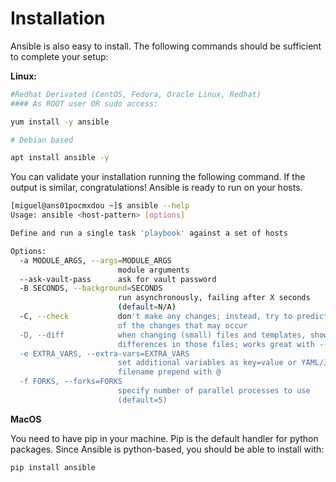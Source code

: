 # Installation

Ansible is also easy to install. The following commands should be sufficient to complete your setup:

**Linux:**
```sh
#Redhat Derivated (CentOS, Fedora, Oracle Linux, Redhat)
#### As ROOT user OR sudo access:

yum install -y ansible

# Debian based

apt install ansible -y
```

You can validate your installation running the following command. If the output is similar, congratulations! Ansible is ready to run on your hosts.
```sh
[miguel@ans01pocmxdou ~]$ ansible --help
Usage: ansible <host-pattern> [options]

Define and run a single task 'playbook' against a set of hosts

Options:
  -a MODULE_ARGS, --args=MODULE_ARGS
                        module arguments
  --ask-vault-pass      ask for vault password
  -B SECONDS, --background=SECONDS
                        run asynchronously, failing after X seconds
                        (default=N/A)
  -C, --check           don't make any changes; instead, try to predict some
                        of the changes that may occur
  -D, --diff            when changing (small) files and templates, show the
                        differences in those files; works great with --check
  -e EXTRA_VARS, --extra-vars=EXTRA_VARS
                        set additional variables as key=value or YAML/JSON, if
                        filename prepend with @
  -f FORKS, --forks=FORKS
                        specify number of parallel processes to use
                        (default=5)

```

**MacOS**

You need to have pip in your machine. Pip is the default handler for python packages. Since Ansible is python-based, you should be able to install with:

```sh
pip install ansible
```